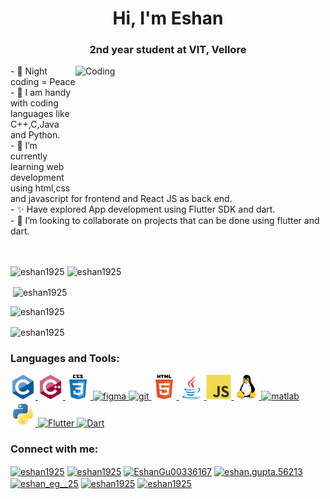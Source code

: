<h1 align="center">Hi, I'm Eshan</h1>
<h3 align="center">2nd year student at VIT, Vellore</h3>
<img align="right" alt="Coding" width="400" height="200" class="rounded-corners" src="https://user-images.githubusercontent.com/78701779/118412678-f2486300-b6b8-11eb-9178-cd75230ad8a5.gif">
- 👀 Night coding = Peace <br>
- 🤠 I am handy with coding languages like C++,C,Java and Python. <br>
- 🌱 I’m currently learning web development using html,css and javascript for frontend and React JS as back end. <br>
- ✨ Have explored App development using Flutter SDK and dart. <br>
- 💞️ I’m looking to collaborate on projects that can be done using flutter and dart. <br><br><br>

<p align="left"> 
  <img src="https://komarev.com/ghpvc/?username=eshan1925&label=Profile%20views&color=0e75b6&style=flat" alt="eshan1925" />
  <img src="https://img.shields.io/github/followers/eshan1925?style=social" alt="eshan1925" /> 
</p>

<p>&nbsp;<img align="center" src="https://github-readme-stats.vercel.app/api?username=eshan1925&show_icons=true&locale=en&theme=radical&count_private=true" alt="eshan1925" /> </p> 
<p><img src="https://github-readme-stats.vercel.app/api/top-langs?username=eshan1925&show_icons=true&locale=en&layout=compact&theme=radical" alt="eshan1925" /></p>
<p><img align="center" src="https://github-readme-streak-stats.herokuapp.com/?user=eshan1925&theme=radical" alt="eshan1925" /></p>  

<h3 align="left">Languages and Tools:</h3>
<p align="left"> <a href="https://www.cprogramming.com/" target="_blank"> <img src="https://raw.githubusercontent.com/devicons/devicon/master/icons/c/c-original.svg" alt="c" width="40" height="40"/> </a> <a href="https://www.w3schools.com/cpp/" target="_blank"> <img src="https://raw.githubusercontent.com/devicons/devicon/master/icons/cplusplus/cplusplus-original.svg" alt="cplusplus" width="40" height="40"/> </a> <a href="https://www.w3schools.com/css/" target="_blank"> <img src="https://raw.githubusercontent.com/devicons/devicon/master/icons/css3/css3-original-wordmark.svg" alt="css3" width="40" height="40"/> </a> <a href="https://www.figma.com/" target="_blank"> <img src="https://www.vectorlogo.zone/logos/figma/figma-icon.svg" alt="figma" width="40" height="40"/> </a> <a href="https://git-scm.com/" target="_blank"> <img src="https://www.vectorlogo.zone/logos/git-scm/git-scm-icon.svg" alt="git" width="40" height="40"/> </a> <a href="https://www.w3.org/html/" target="_blank"> <img src="https://raw.githubusercontent.com/devicons/devicon/master/icons/html5/html5-original-wordmark.svg" alt="html5" width="40" height="40"/> </a> <a href="https://www.java.com" target="_blank"> <img src="https://raw.githubusercontent.com/devicons/devicon/master/icons/java/java-original.svg" alt="java" width="40" height="40"/> </a> <a href="https://developer.mozilla.org/en-US/docs/Web/JavaScript" target="_blank"> <img src="https://raw.githubusercontent.com/devicons/devicon/master/icons/javascript/javascript-original.svg" alt="javascript" width="40" height="40"/> </a> <a href="https://www.linux.org/" target="_blank"> <img src="https://raw.githubusercontent.com/devicons/devicon/master/icons/linux/linux-original.svg" alt="linux" width="40" height="40"/> </a> <a href="https://www.mathworks.com/" target="_blank"> <img src="https://upload.wikimedia.org/wikipedia/commons/2/21/Matlab_Logo.png" alt="matlab" width="40" height="40"/> </a> <a href="https://www.python.org" target="_blank"> <img src="https://raw.githubusercontent.com/devicons/devicon/master/icons/python/python-original.svg" alt="python" width="40" height="40"/> </a> <a href="https://flutter.dev/?gclid=Cj0KCQjwsZKJBhC0ARIsAJ96n3XJG5AzgHMWw8g1zrdJj-W6xmrjo8sR8Gzw2VKZUTa3UJzGbwndY8kaAtSOEALw_wcB&gclsrc=aw.ds" target="_blank"> <img src="https://www.vectorlogo.zone/logos/flutterio/flutterio-icon.svg" alt="Flutter" width="40" height="40"/> </a><a href="https://dart.dev/" target="_blank"> <img src="https://www.vectorlogo.zone/logos/dartlang/dartlang-icon.svg" alt="Dart" width="40" height="40"/> </a>  </p>

<h3 align="left">Connect with me:</h3>
<p align="left">
<a href="https://www.linkedin.com/in/eshangupta25/" target="blank"><img align="center" src="https://raw.githubusercontent.com/rahuldkjain/github-profile-readme-generator/master/src/images/icons/Social/linked-in-alt.svg" alt="eshan1925" height="30" width="40" /></a>
<a href="https://dev.to/eshan1925" target="blank"><img align="center" src="https://cdn.jsdelivr.net/npm/simple-icons@3.0.1/icons/dev-dot-to.svg" alt="eshan1925" height="30" width="40" /></a>
<a href="https://twitter.com/EshanGu00336167" target="blank"><img align="center" src="https://raw.githubusercontent.com/rahuldkjain/github-profile-readme-generator/master/src/images/icons/Social/twitter.svg" alt="EshanGu00336167" height="30" width="40" /></a>
<a href="https://www.facebook.com/eshan.gupta.56213" target="blank"><img align="center" src="https://raw.githubusercontent.com/rahuldkjain/github-profile-readme-generator/master/src/images/icons/Social/facebook.svg" alt="eshan.gupta.56213" height="30" width="40" /></a>
<a href="https://www.instagram.com/eshan_eg__25/" target="blank"><img align="center" src="https://raw.githubusercontent.com/rahuldkjain/github-profile-readme-generator/master/src/images/icons/Social/instagram.svg" alt="eshan_eg__25" height="30" width="40" /></a>
<a href="https://www.hackerrank.com/eshan1925" target="blank"><img align="center" src="https://raw.githubusercontent.com/rahuldkjain/github-profile-readme-generator/master/src/images/icons/Social/hackerrank.svg" alt="eshan1925" height="30" width="40" /></a>
<a href="https://leetcode.com/eshan1925/" target="blank"><img align="center" src="https://cdn.iconscout.com/icon/free/png-64/leetcode-3521542-2944960.png" alt="eshan1925" height="30" width="40" /></a>
</p>

<!---
eshan1925/eshan1925 is a ✨ special ✨ repository because its `README.md` (this file) appears on your GitHub profile.
You can click the Preview link to take a look at your changes.
--->
